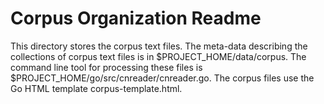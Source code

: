# Corpus Organization Readme
This directory stores the corpus text files. The meta-data describing the
collections of corpus text files is in $PROJECT_HOME/data/corpus. The command
line tool for processing these files is 
$PROJECT_HOME/go/src/cnreader/cnreader.go. The corpus files use the Go HTML
template corpus-template.html.